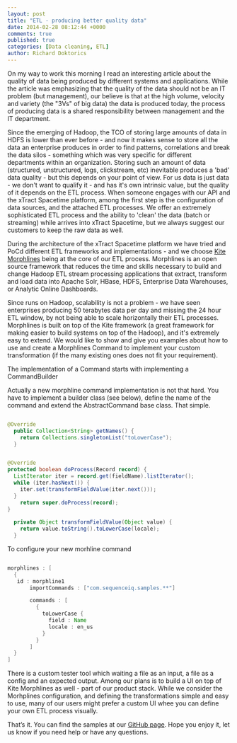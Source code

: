 ```yaml
---
layout: post
title: "ETL - producing better quality data"
date: 2014-02-28 08:12:44 +0000
comments: true
published: true
categories: [Data cleaning, ETL]
author: Richard Doktorics
---
```


On my way to work this morning I read an interesting article about the quality of data being produced by different systems and applications. While the article was emphasizing that the quality of the data should not be an IT problem (but management), our believe is that at the high volume, velocity and variety (the "3Vs" of big data) the data is produced today, the process of producing data is a shared responsibility between management and the IT department.

Since the emerging of Hadoop, the TCO of storing large amounts of data in HDFS is lower than ever before - and now it makes sense to store all the data an enterprise produces in order to find patterns, correlations and break the data silos - something which was very specific for different departments within an organization. Storing such an amount of data (structured, unstructured, logs, clickstream, etc) inevitable produces a 'bad' data quality - but this depends on your point of view. For us data is just data - we don't want to qualify it - and has it's own intrinsic value, but the quality of it depends on the ETL process. When someone engages with our API and the xTract Spacetime platform, among the first step is the configuration of data sources, and the attached ETL processes. We offer an extremely sophisticated ETL process and the ability to 'clean' the data (batch or streaming) while arrives into xTract Spacetime, but we always suggest our customers to keep the raw data as well.

During the architecture of the xTract Spacetime platform we have tried and PoCd different ETL frameworks and implementations - and we choose [Kite Morphlines](https://github.com/kite-sdk/kite/tree/master/kite-morphlines) being at the core of our ETL process. Morphlines is an open source framework that reduces the time and skills necessary to build and change Hadoop ETL stream processing applications that extract, transform and load data into Apache Solr, HBase, HDFS, Enterprise Data Warehouses, or Analytic Online Dashboards.

<!-- more -->

Since runs on Hadoop, scalability is not a problem - we have seen enterprises producing 50 terabytes data per day and missing the 24 hour ETL window, by not being able to scale horizontally their ETL processes. Morphlines is built on top of the Kite framework (a great framework for making easier to build systems on top of the Hadoop), and it's extremely easy to extend. We would like to show and give you examples about how to use and create a Morphlines Command to implement your custom transformation (if the many existing ones does not fit your requirement).

The implementation of a Command starts with implementing a CommandBuilder 

Actually a new morphline command implementation is not that hard. You have to implement a builder class (see below), define the name of the command and  extend the AbstractCommand base class. That simple.

``` java ToLowerCaseBuilder implements CommandBuilder

@Override
  public Collection<String> getNames() {
    return Collections.singletonList("toLowerCase");
  }

```


``` java toLowerCase Morphlines command

@Override
protected boolean doProcess(Record record) {
  ListIterator iter = record.get(fieldName).listIterator();
  while (iter.hasNext()) {
    iter.set(transformFieldValue(iter.next()));
  }
    return super.doProcess(record);
}
  
  private Object transformFieldValue(Object value) {
    return value.toString().toLowerCase(locale);
  }

```


To configure your new morhline command

``` java toLowerCase config

morphlines : [
  {
   id : morphline1
       importCommands : ["com.sequenceiq.samples.**"]

       commands : [
         {
           toLowerCase {
             field : Name
             locale : en_us
           }
         }
       ]
  }
]

```


There is a custom tester tool which waiting a file as an input, a file as a config and an expected output. Among our plans is to build a UI on top of Kite Morphlines as well - part of our product stack. While we consider the Morhplines configuration, and defining the transformations simple and easy to use, many of our users might prefer a custom UI whee you can define your own ETL process visually.

That’s it. You can find the samples at our [GitHub page](https://github.com/sequenceiq/sequenceiq-samples). 
Hope you enjoy it, let us know if you need help or have any questions.
